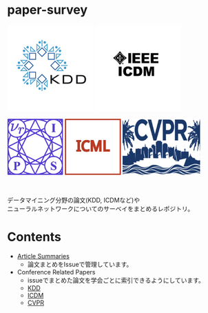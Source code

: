 # paper-survey
<p float="left">
  <img  src="./pic/KDD.png" width="200" height="200"/>
  <img  src="./pic/ICDM.jpeg" width="200" height="200"/>
</p>
<p float="left">
  <img  src="./pic/NeurIPS.png" width="130" height="130"/>
  <img  src="./pic/ICML.jpg" width="130" height="130"/>
  <img  src="./pic/CVPR.png" width="180" height="130"/>
</p>

<br>
<p>
データマイニング分野の論文(KDD, ICDMなど)や<br>
ニューラルネットワークについてのサーベイをまとめるレポジトリ。
</p>

# Contents
* [Article Summaries](https://github.com/Kaniikura/paper-survey/issues)
  * 論文まとめをIssueで管理しています。
* Conference Related Papers
  * issueでまとめた論文を学会ごとに索引できるようにしています。
  * [KDD](https://github.com/Kaniikura/paper-survey/projects/1)
  * [ICDM](https://github.com/Kaniikura/paper-survey/projects/2)
  * [CVPR](https://github.com/Kaniikura/paper-survey/projects/3)
